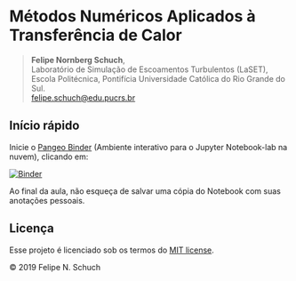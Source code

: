 # Métodos Numéricos Aplicados à Transferência de Calor

> **Felipe Nornberg Schuch**,<br>
> Laboratório de Simulação de Escoamentos Turbulentos (LaSET),<br>
> Escola Politécnica, Pontifícia Universidade Católica do Rio Grande do Sul.<br>
> felipe.schuch@edu.pucrs.br

## Início rápido

Inicie o [Pangeo Binder](https://pangeo-binder.readthedocs.io) (Ambiente interativo para o Jupyter Notebook-lab na nuvem), clicando em:

[![Binder](https://binder.pangeo.io/badge_logo.svg)](https://binder.pangeo.io/v2/gh/fschuch/Python-Transferencia-de-Calor/master/)

Ao final da aula, não esqueça de salvar uma cópia do Notebook com suas anotações pessoais.

## Licença

Esse projeto é licenciado sob os termos do [MIT license](https://github.com/fschuch/Python-Transferencia-de-Calor/blob/master/LICENSE).

© 2019 Felipe N. Schuch
